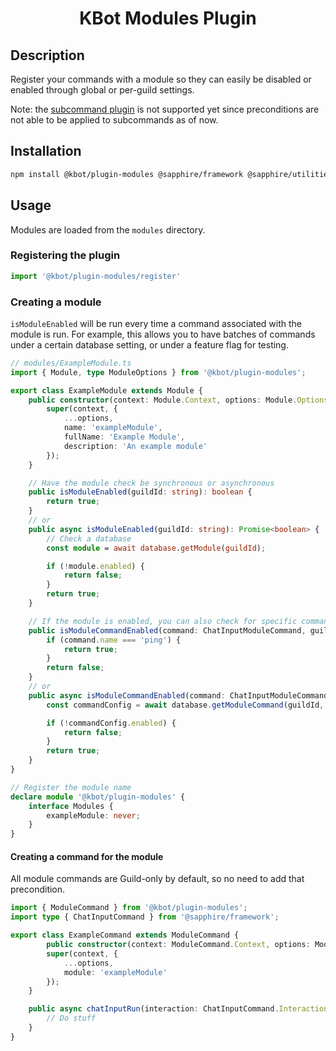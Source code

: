 <div align="center">

# KBot Modules Plugin

</div>

## Description

Register your commands with a module so they can easily be disabled or enabled through global or per-guild settings.

Note: the [subcommand plugin](https://github.com/sapphiredev/plugins/tree/main/packages/subcommands) is not supported yet since preconditions are not able to be applied to subcommands as of now.

## Installation
```bash
npm install @kbot/plugin-modules @sapphire/framework @sapphire/utilities discord.js
```

## Usage

Modules are loaded from the `modules` directory.

### Registering the plugin
```typescript
import '@kbot/plugin-modules/register'
```

### Creating a module

`isModuleEnabled` will be run every time a command associated with the module is run. For example, this allows you to have batches of commands under a certain database setting, or under a feature flag for testing.

```typescript
// modules/ExampleModule.ts
import { Module, type ModuleOptions } from '@kbot/plugin-modules';

export class ExampleModule extends Module {
	public constructor(context: Module.Context, options: Module.Options) {
		super(context, { 
			...options,
			name: 'exampleModule',
			fullName: 'Example Module',
			description: 'An example module'
		});
	}

	// Have the module check be synchronous or asynchronous
	public isModuleEnabled(guildId: string): boolean {
		return true;
	}
	// or
	public async isModuleEnabled(guildId: string): Promise<boolean> {
		// Check a database
		const module = await database.getModule(guildId);

		if (!module.enabled) {
			return false;
		}
		return true;
	}

	// If the module is enabled, you can also check for specific commands
	public isModuleCommandEnabled(command: ChatInputModuleCommand, guildId: string): boolean {
		if (command.name === 'ping') {
			return true;
		}
		return false;
	}
	// or
	public async isModuleCommandEnabled(command: ChatInputModuleCommand, guildId: string): Promise<boolean> {
		const commandConfig = await database.getModuleCommand(guildId, command.name);

		if (!commandConfig.enabled) {
			return false;
		}
		return true;
	}
}

// Register the module name
declare module '@kbot/plugin-modules' {
	interface Modules {
		exampleModule: never;
	}
}
```

#### Creating a command for the module
All module commands are Guild-only by default, so no need to add that precondition.
```typescript
import { ModuleCommand } from '@kbot/plugin-modules';
import type { ChatInputCommand } from '@sapphire/framework';

export class ExampleCommand extends ModuleCommand {
		public constructor(context: ModuleCommand.Context, options: ModuleCommand.Options) {
		super(context, { 
			...options,
			module: 'exampleModule'
		});
	}

	public async chatInputRun(interaction: ChatInputCommand.Interaction) {
		// Do stuff
	}
}
```
